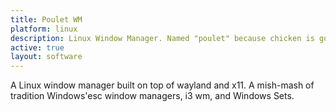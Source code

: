 ```yaml
---
title: Poulet WM
platform: linux
description: Linux Window Manager. Named "poulet" because chicken is good
active: true
layout: software
---
```


A Linux window manager built on top of wayland and x11. A mish-mash of tradition Windows'esc window managers, i3 wm, and Windows Sets.